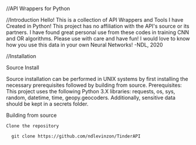 //API Wrappers for Python

//Introduction
Hello! This is a collection of API Wrappers and Tools I have Created in Python! 
This project has no affiliation with the API's source or its partners.
I have found great personal use from these codes in training CNN and OR algorithms.
Please use with care and have fun! I would love to know how you use this data in your own Neural Networks!
-NDL, 2020

//Installation

Source Install

  Source installation can be performed in UNIX systems by first installing the necessary prerequisites followed by building from source.
  Prerequisites:
    This project uses the following Python 3.X libraries:
    requests, os, sys, random, datetime, time, geopy.geocoders. Additionally, sensitive data should be kept in a secrets folder.

 Building from source

    Clone the repository

      git clone https://github.com/ndlevinzon/TinderAPI

    

